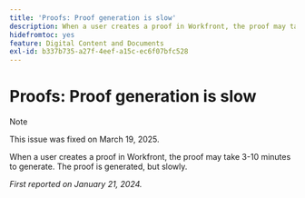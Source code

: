 ```yaml
---
title: 'Proofs: Proof generation is slow'
description: When a user creates a proof in Workfront, the proof may take 3-10 minutes to generate. The proof is generated, but slowly.
hidefromtoc: yes
feature: Digital Content and Documents
exl-id: b337b735-a27f-4eef-a15c-ec6f07bfc528
---
```

# Proofs: Proof generation is slow

>[!NOTE]
>
>This issue was fixed on March 19, 2025.

When a user creates a proof in Workfront, the proof may take 3-10 minutes to generate. The proof is generated, but slowly.

_First reported on January 21, 2024._
